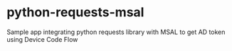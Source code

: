 # python-requests-msal
Sample app integrating python requests library with MSAL to get AD token using Device Code Flow 
